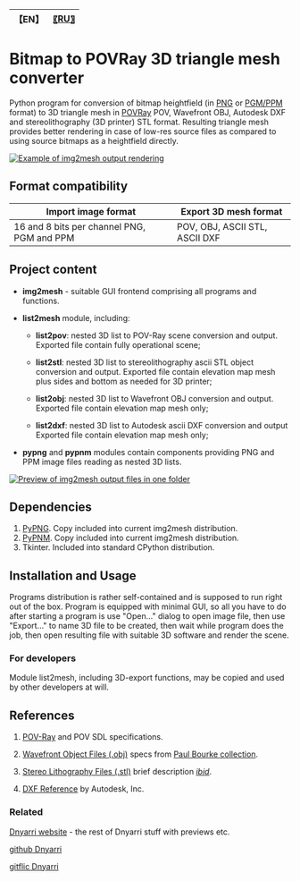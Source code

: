 
| 【EN】 | [〖RU〗](README.RU.md) |
| ---- | ---- |

# Bitmap to POVRay 3D triangle mesh converter

Python program for conversion of bitmap heightfield (in [PNG](http://www.libpng.org/pub/png/) or [PGM/PPM](https://dnyarri.github.io/pypnm.html) format) to 3D triangle mesh in [POVRay](https://www.povray.org/) POV, Wavefront OBJ, Autodesk DXF and stereolithography (3D printer) STL format. Resulting triangle mesh provides better rendering in case of low-res source files as compared to using source bitmaps as a heightfield directly.  

[![Example of img2mesh output rendering](https://dnyarri.github.io/imgmesh/640/img2mesh.png)](https://dnyarri.github.io/img2mesh.html)

## Format compatibility

| Import image format | Export 3D mesh format |
| ------ | ------ |
| 16 and 8 bits per channel PNG, PGM and PPM  | POV, OBJ, ASCII STL, ASCII DXF |

## Project content

- **img2mesh** - suitable GUI frontend comprising all programs and functions.

- **list2mesh** module, including:

  - **list2pov**: nested 3D list to POV-Ray scene conversion and output. Exported file contain fully operational scene;

  - **list2stl**: nested 3D list to stereolithography ascii STL object conversion and output. Exported file contain elevation map mesh plus sides and bottom as needed for 3D printer;

  - **list2obj**: nested 3D list to Wavefront OBJ conversion and output. Exported file contain elevation map mesh only;

  - **list2dxf**: nested 3D list to Autodesk ascii DXF conversion and output Exported file contain elevation map mesh only;

- **pypng** and **pypnm** modules contain components providing PNG and PPM image files reading as nested 3D lists.

[![Preview of img2mesh output files in one folder](https://dnyarri.github.io/imgmesh/printscreen.png)](https://dnyarri.github.io/img2mesh.html)

## Dependencies

1. [PyPNG](https://gitlab.com/drj11/pypng). Copy included into current img2mesh distribution.
2. [PyPNM](https://pypi.org/project/PyPNM/). Copy included into current img2mesh distribution.
3. Tkinter. Included into standard CPython distribution.

## Installation and Usage

Programs distribution is rather self-contained and is supposed to run right out of the box. Program is equipped with minimal GUI, so all you have to do after starting a program is use "Open..." dialog to open image file, then use "Export..." to name 3D file to be created, then wait while program does the job, then open resulting file with suitable 3D software and render the scene.

### For developers

Module list2mesh, including 3D-export functions, may be copied and used by other developers at will.

## References

1. [POV-Ray](https://www.povray.org/) and POV SDL specifications.

2. [Wavefront Object Files (.obj)](https://paulbourke.net/dataformats/obj/obj_spec.pdf) specs from [Paul Bourke collection](https://paulbourke.net/dataformats/).

3. [Stereo Lithography Files (.stl)](https://paulbourke.net/dataformats/stl/) brief description [*ibid*](https://paulbourke.net/dataformats/).

4. [DXF Reference](https://images.autodesk.com/adsk/files/autocad_2012_pdf_dxf-reference_enu.pdf) by Autodesk, Inc.

### Related

[Dnyarri website](https://dnyarri.github.io) - the rest of Dnyarri stuff with previews etc.

[github Dnyarri](https://github.com/Dnyarri/img2mesh)

[gitflic Dnyarri](https://gitflic.ru/project/dnyarri/img2mesh)
